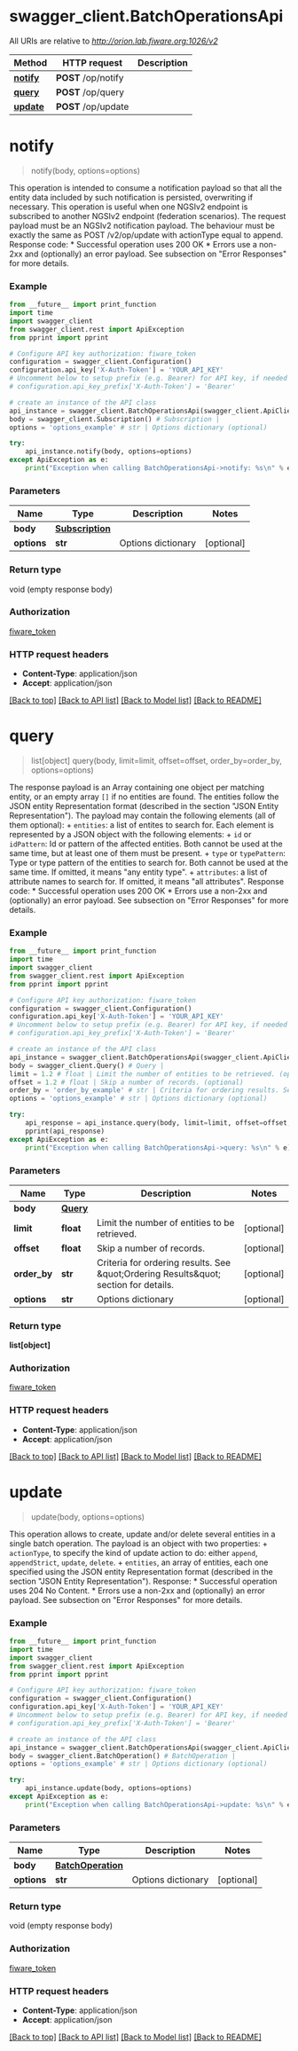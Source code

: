 # swagger_client.BatchOperationsApi

All URIs are relative to *http://orion.lab.fiware.org:1026/v2*

Method | HTTP request | Description
------------- | ------------- | -------------
[**notify**](BatchOperationsApi.md#notify) | **POST** /op/notify | 
[**query**](BatchOperationsApi.md#query) | **POST** /op/query | 
[**update**](BatchOperationsApi.md#update) | **POST** /op/update | 


# **notify**
> notify(body, options=options)



This operation is intended to consume a notification payload so that all the entity data included by such notification is persisted, overwriting if necessary. This operation is useful when one NGSIv2 endpoint is subscribed to another NGSIv2 endpoint (federation scenarios). The request payload must be an NGSIv2 notification payload. The behaviour must be exactly the same as POST /v2/op/update with actionType equal to append. Response code: * Successful operation uses 200 OK * Errors use a non-2xx and (optionally) an error payload. See subsection on \"Error Responses\" for more details.

### Example
```python
from __future__ import print_function
import time
import swagger_client
from swagger_client.rest import ApiException
from pprint import pprint

# Configure API key authorization: fiware_token
configuration = swagger_client.Configuration()
configuration.api_key['X-Auth-Token'] = 'YOUR_API_KEY'
# Uncomment below to setup prefix (e.g. Bearer) for API key, if needed
# configuration.api_key_prefix['X-Auth-Token'] = 'Bearer'

# create an instance of the API class
api_instance = swagger_client.BatchOperationsApi(swagger_client.ApiClient(configuration))
body = swagger_client.Subscription() # Subscription | 
options = 'options_example' # str | Options dictionary (optional)

try:
    api_instance.notify(body, options=options)
except ApiException as e:
    print("Exception when calling BatchOperationsApi->notify: %s\n" % e)
```

### Parameters

Name | Type | Description  | Notes
------------- | ------------- | ------------- | -------------
 **body** | [**Subscription**](Subscription.md)|  | 
 **options** | **str**| Options dictionary | [optional] 

### Return type

void (empty response body)

### Authorization

[fiware_token](../README.md#fiware_token)

### HTTP request headers

 - **Content-Type**: application/json
 - **Accept**: application/json

[[Back to top]](#) [[Back to API list]](../README.md#documentation-for-api-endpoints) [[Back to Model list]](../README.md#documentation-for-models) [[Back to README]](../README.md)

# **query**
> list[object] query(body, limit=limit, offset=offset, order_by=order_by, options=options)



The response payload is an Array containing one object per matching entity, or an empty array `[]` if  no entities are found. The entities follow the JSON entity Representation format (described in the section \"JSON Entity Representation\"). The payload may contain the following elements (all of them optional): + `entities`: a list of entites to search for. Each element is represented by a JSON object with the   following elements:     + `id` or `idPattern`: Id or pattern of the affected entities. Both cannot be used at the same       time, but at least one of them must be present.     + `type` or `typePattern`: Type or type pattern of the entities to search for. Both cannot be used at       the same time. If omitted, it means \"any entity type\". + `attributes`: a list of attribute names to search for. If omitted, it means \"all attributes\".  Response code: * Successful operation uses 200 OK * Errors use a non-2xx and (optionally) an error payload. See subsection on \"Error Responses\" for   more details.

### Example
```python
from __future__ import print_function
import time
import swagger_client
from swagger_client.rest import ApiException
from pprint import pprint

# Configure API key authorization: fiware_token
configuration = swagger_client.Configuration()
configuration.api_key['X-Auth-Token'] = 'YOUR_API_KEY'
# Uncomment below to setup prefix (e.g. Bearer) for API key, if needed
# configuration.api_key_prefix['X-Auth-Token'] = 'Bearer'

# create an instance of the API class
api_instance = swagger_client.BatchOperationsApi(swagger_client.ApiClient(configuration))
body = swagger_client.Query() # Query | 
limit = 1.2 # float | Limit the number of entities to be retrieved. (optional)
offset = 1.2 # float | Skip a number of records. (optional)
order_by = 'order_by_example' # str | Criteria for ordering results. See \"Ordering Results\" section for details. (optional)
options = 'options_example' # str | Options dictionary (optional)

try:
    api_response = api_instance.query(body, limit=limit, offset=offset, order_by=order_by, options=options)
    pprint(api_response)
except ApiException as e:
    print("Exception when calling BatchOperationsApi->query: %s\n" % e)
```

### Parameters

Name | Type | Description  | Notes
------------- | ------------- | ------------- | -------------
 **body** | [**Query**](Query.md)|  | 
 **limit** | **float**| Limit the number of entities to be retrieved. | [optional] 
 **offset** | **float**| Skip a number of records. | [optional] 
 **order_by** | **str**| Criteria for ordering results. See \&quot;Ordering Results\&quot; section for details. | [optional] 
 **options** | **str**| Options dictionary | [optional] 

### Return type

**list[object]**

### Authorization

[fiware_token](../README.md#fiware_token)

### HTTP request headers

 - **Content-Type**: application/json
 - **Accept**: application/json

[[Back to top]](#) [[Back to API list]](../README.md#documentation-for-api-endpoints) [[Back to Model list]](../README.md#documentation-for-models) [[Back to README]](../README.md)

# **update**
> update(body, options=options)



This operation allows to create, update and/or delete several entities in a single batch operation. The payload is an object with two properties: + `actionType`, to specify the kind of update action to do: either `append`, `appendStrict`, `update`,   `delete`. + `entities`, an array of entities, each one specified using the JSON entity Representation format   (described in the section \"JSON Entity Representation\").    Response: * Successful operation uses 204 No Content. * Errors use a non-2xx and (optionally) an error payload. See subsection on \"Error Responses\" for   more details.

### Example
```python
from __future__ import print_function
import time
import swagger_client
from swagger_client.rest import ApiException
from pprint import pprint

# Configure API key authorization: fiware_token
configuration = swagger_client.Configuration()
configuration.api_key['X-Auth-Token'] = 'YOUR_API_KEY'
# Uncomment below to setup prefix (e.g. Bearer) for API key, if needed
# configuration.api_key_prefix['X-Auth-Token'] = 'Bearer'

# create an instance of the API class
api_instance = swagger_client.BatchOperationsApi(swagger_client.ApiClient(configuration))
body = swagger_client.BatchOperation() # BatchOperation | 
options = 'options_example' # str | Options dictionary (optional)

try:
    api_instance.update(body, options=options)
except ApiException as e:
    print("Exception when calling BatchOperationsApi->update: %s\n" % e)
```

### Parameters

Name | Type | Description  | Notes
------------- | ------------- | ------------- | -------------
 **body** | [**BatchOperation**](BatchOperation.md)|  | 
 **options** | **str**| Options dictionary | [optional] 

### Return type

void (empty response body)

### Authorization

[fiware_token](../README.md#fiware_token)

### HTTP request headers

 - **Content-Type**: application/json
 - **Accept**: application/json

[[Back to top]](#) [[Back to API list]](../README.md#documentation-for-api-endpoints) [[Back to Model list]](../README.md#documentation-for-models) [[Back to README]](../README.md)

